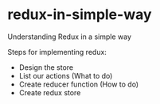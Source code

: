 # redux-in-simple-way
Understanding Redux in a simple way

Steps for implementing redux:
- Design the store
- List our actions (What to do)
- Create reducer function (How to do)
- Create redux store
